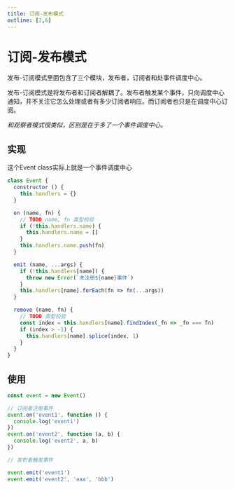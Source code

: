 ```yaml
---
title: 订阅-发布模式
outline: [2,6]
---
```


# 订阅-发布模式

发布-订阅模式里面包含了三个模块，发布者，订阅者和处事件调度中心。

发布-订阅模式是将发布者和订阅者解耦了。发布者触发某个事件，只向调度中心通知，并不关注它怎么处理或者有多少订阅者响应。而订阅者也只是在调度中心订阅。

_和观察者模式很类似，区别是在于多了一个事件调度中心。_

## 实现

这个Event class实际上就是一个事件调度中心

```javascript
class Event {
  constructor () {
    this.handlers = {}
  }

  on (name, fn) {
    // TODO name, fn 类型校验
    if (!this.handlers.name) {
      this.handlers.name = []
    }
    this.handlers.name.push(fn)
  }

  emit (name, ...args) {
    if (!this.handlers[name]) {
      throw new Error(`未注册${name}事件`)
    }
    this.handlers[name].forEach(fn => fn(...args))
  }

  remove (name, fn) {
    // TODO 类型校验
    const index = this.handlers[name].findIndex(_fn => _fn === fn)
    if (index > -1) {
      this.handlers[name].splice(index, 1)
    }
  }
}
```

## 使用

```javascript
const event = new Event()

// 订阅者注册事件
event.on('event1', function () {
  console.log('event1')
})
event.on('event2', function (a, b) {
  console.log('event2', a, b)
})

// 发布者触发事件

event.emit('event1')
event.emit('event2', 'aaa', 'bbb')
```
